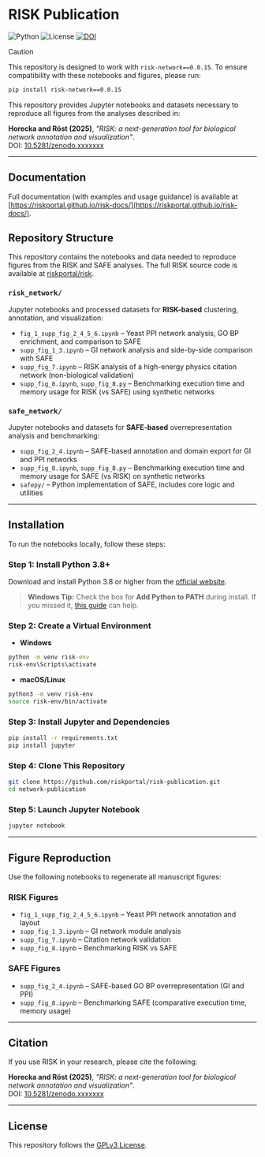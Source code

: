 # RISK Publication

![Python](https://img.shields.io/badge/python-3.8%2B-yellow)
![License](https://img.shields.io/badge/license-GPLv3-purple)
[![DOI](https://zenodo.org/badge/DOI/10.5281/zenodo.xxxxxxx.svg)](https://doi.org/10.5281/zenodo.xxxxxxx)

> [!CAUTION]
> This repository is designed to work with `risk-network==0.0.15`. To ensure compatibility with these notebooks and figures, please run:
>
> ```bash
> pip install risk-network==0.0.15
> ```

This repository provides Jupyter notebooks and datasets necessary to reproduce all figures from the analyses described in:

**Horecka and Röst (2025)**, _"RISK: a next-generation tool for biological network annotation and visualization"_.
<br>
DOI: [10.5281/zenodo.xxxxxxx](https://doi.org/10.5281/zenodo.xxxxxxx)

---

## Documentation

Full documentation (with examples and usage guidance) is available at [https://riskportal.github.io/risk-docs/](https://riskportal.github.io/risk-docs/).

## Repository Structure

This repository contains the notebooks and data needed to reproduce figures from the RISK and SAFE analyses. The full RISK source code is available at [riskportal/risk](https://github.com/riskportal/risk).

### `risk_network/`

Jupyter notebooks and processed datasets for **RISK-based** clustering, annotation, and visualization:

- `fig_1_supp_fig_2_4_5_6.ipynb` – Yeast PPI network analysis, GO BP enrichment, and comparison to SAFE
- `supp_fig_1_3.ipynb` – GI network analysis and side-by-side comparison with SAFE
- `supp_fig_7.ipynb` – RISK analysis of a high-energy physics citation network (non-biological validation)
- `supp_fig_8.ipynb`, `supp_fig_8.py` – Benchmarking execution time and memory usage for RISK (vs SAFE) using synthetic networks

### `safe_network/`

Jupyter notebooks and datasets for **SAFE-based** overrepresentation analysis and benchmarking:

- `supp_fig_2_4.ipynb` – SAFE-based annotation and domain export for GI and PPI networks
- `supp_fig_8.ipynb`, `supp_fig_8.py` – Benchmarking execution time and memory usage for SAFE (vs RISK) on synthetic networks
- `safepy/` – Python implementation of SAFE, includes core logic and utilities

---

## Installation

To run the notebooks locally, follow these steps:

### Step 1: Install Python 3.8+

Download and install Python 3.8 or higher from the [official website](https://www.python.org/downloads/).

> **Windows Tip:** Check the box for **Add Python to PATH** during install. If you missed it, [this guide](https://datatofish.com/add-python-to-windows-path/) can help.

### Step 2: Create a Virtual Environment

- **Windows**

```cmd
python -m venv risk-env
risk-env\Scripts\activate
```

- **macOS/Linux**

```bash
python3 -m venv risk-env
source risk-env/bin/activate
```

### Step 3: Install Jupyter and Dependencies

```bash
pip install -r requirements.txt
pip install jupyter
```

### Step 4: Clone This Repository

```bash
git clone https://github.com/riskportal/risk-publication.git
cd network-publication
```

### Step 5: Launch Jupyter Notebook

```bash
jupyter notebook
```

---

## Figure Reproduction

Use the following notebooks to regenerate all manuscript figures:

### RISK Figures

- `fig_1_supp_fig_2_4_5_6.ipynb` – Yeast PPI network annotation and layout
- `supp_fig_1_3.ipynb` – GI network module analysis
- `supp_fig_7.ipynb` – Citation network validation
- `supp_fig_8.ipynb` – Benchmarking RISK vs SAFE

### SAFE Figures

- `supp_fig_2_4.ipynb` – SAFE-based GO BP overrepresentation (GI and PPI)
- `supp_fig_8.ipynb` – Benchmarking SAFE (comparative execution time, memory usage)

---

## Citation

If you use RISK in your research, please cite the following:

**Horecka and Röst (2025)**, _"RISK: a next-generation tool for biological network annotation and visualization"_.
<br>
DOI: [10.5281/zenodo.xxxxxxx](https://doi.org/10.5281/zenodo.xxxxxxx)

---

## License

This repository follows the [GPLv3 License](https://www.gnu.org/licenses/gpl-3.0.en.html).
